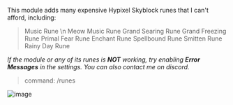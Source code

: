 This module adds many expensive Hypixel Skyblock runes that I can't afford, including:

> Music Rune \n
> Meow Music Rune
> Grand Searing Rune
> Grand Freezing Rune
> Primal Fear Rune
> Enchant Rune
> Spellbound Rune
> Smitten Rune
> Rainy Day Rune

*If the module or any of its runes is* ***NOT*** *working, try enabling* ***Error Messages*** *in the settings. You can also contact me on discord.*

> command: /runes

![image](https://i.imgur.com/hOWjLWi.png)
